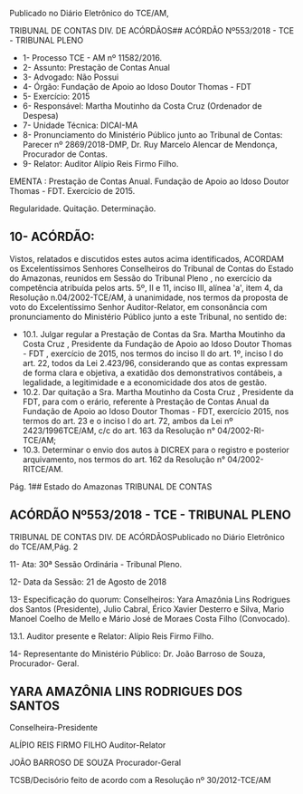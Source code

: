 Publicado  no  Diário Eletrônico do TCE/AM,

TRIBUNAL DE CONTAS DIV. DE  ACÓRDÃOS## ACÓRDÃO Nº553/2018 - TCE - TRIBUNAL PLENO

- 1- Processo TCE - AM nº 11582/2016.
- 2- Assunto: Prestação de Contas Anual
- 3- Advogado: Não Possui
- 4- Órgão: Fundação de Apoio ao Idoso Doutor Thomas - FDT
- 5- Exercício: 2015
- 6- Responsável: Martha Moutinho da Costa Cruz (Ordenador de Despesa)
- 7- Unidade Técnica: DICAI-MA
- 8- Pronunciamento  do Ministério  Público  junto  ao Tribunal  de Contas: Parecer  nº 2869/2018-DMP, Dr. Ruy Marcelo Alencar de Mendonça, Procurador de Contas.
- 9- Relator: Auditor Alípio Reis Firmo Filho.

EMENTA : Prestação de Contas Anual. Fundação de Apoio ao Idoso Doutor Thomas - FDT. Exercício de 2015.

Regularidade. Quitação. Determinação.

## 10-  ACÓRDÃO:

Vistos, relatados e discutidos estes autos acima identificados, ACORDAM os Excelentíssimos Senhores Conselheiros do Tribunal de Contas do Estado do Amazonas, reunidos em Sessão do Tribunal Pleno , no exercício da competência atribuída pelos arts. 5º, II e 11, inciso III, alínea 'a', item 4, da Resolução n.04/2002-TCE/AM, à unanimidade, nos termos da proposta de voto do Excelentíssimo Senhor Auditor-Relator, em consonância com pronunciamento do Ministério Público junto a este Tribunal, no sentido de:

- 10.1. Julgar  regular a  Prestação  de  Contas da Sra. Martha Moutinho  da Costa  Cruz , Presidente  da  Fundação  de  Apoio  ao  Idoso  Doutor Thomas - FDT , exercício de 2015, nos termos do inciso II do art. 1º, inciso I do art. 22, todos da Lei 2.423/96, considerando que as contas expressam  de  forma  clara  e  objetiva,  a  exatidão  dos  demonstrativos contábeis, a legalidade, a legitimidade e a economicidade dos atos de gestão.
- 10.2. Dar quitação a Sra. Martha Moutinho da Costa Cruz ,  Presidente da FDT,  para  com  o  erário,  referente  à  Prestação  de  Contas  Anual  da Fundação de Apoio ao Idoso Doutor Thomas - FDT, exercício 2015, nos termos do art. 23 e o inciso I do art. 72, ambos da Lei nº 2423/1996TCE/AM, c/c do art. 163 da Resolução n° 04/2002-RI-TCE/AM;
- 10.3. Determinar o  envio  dos  autos  à  DICREX  para  o  registro  e  posterior arquivamento,  nos  termos  do  art.  162  da  Resolução  n°  04/2002-RITCE/AM.

Pág. 1## Estado do Amazonas TRIBUNAL DE CONTAS

## ACÓRDÃO Nº553/2018 - TCE - TRIBUNAL PLENO

TRIBUNAL DE CONTAS DIV. DE  ACÓRDÃOSPublicado  no  Diário Eletrônico do TCE/AM,Pág. 2

11-  Ata: 30ª Sessão Ordinária - Tribunal Pleno.

12-  Data da Sessão: 21 de Agosto de 2018

13-  Especificação  do  quorum: Conselheiros: Yara  Amazônia  Lins  Rodrigues  dos Santos (Presidente), Julio Cabral, Érico Xavier Desterro e Silva, Mario Manoel Coelho de Mello e Mário José de Moraes Costa Filho (Convocado).

13.1. Auditor presente e Relator: Alípio Reis Firmo Filho.

14-  Representante do Ministério Público: Dr. João Barroso de Souza, Procurador- Geral.

## YARA AMAZÔNIA LINS RODRIGUES DOS SANTOS

Conselheira-Presidente

ALÍPIO REIS FIRMO FILHO Auditor-Relator

JOÃO BARROSO DE SOUZA Procurador-Geral

TCSB/Decisório feito de acordo com a Resolução nº 30/2012-TCE/AM